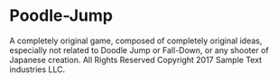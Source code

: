 Poodle-Jump
===========

A completely original game, composed of completely original ideas, especially not related to Doodle Jump or Fall-Down, or any shooter of Japanese creation. All Rights Reserved Copyright 2017 Sample Text industries LLC.

